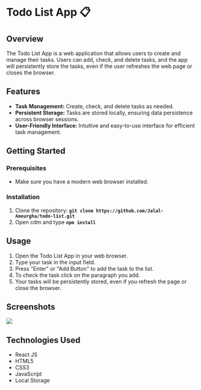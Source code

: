 # **Todo List App** :clipboard:

## **Overview**

The Todo List App is a web application that allows users to create and manage their tasks. Users can add, check, and delete tasks, and the app will persistently store the tasks, even if the user refreshes the web page or closes the browser.

## **Features**

- **Task Management:** Create, check, and delete tasks as needed.
- **Persistent Storage:** Tasks are stored locally, ensuring data persistence across browser sessions.
- **User-Friendly Interface:** Intuitive and easy-to-use interface for efficient task management.

## **Getting Started**

### **Prerequisites**

- Make sure you have a modern web browser installed.

### **Installation**

1. Clone the repository: **`git clone https://github.com/Jalal-Amourgha/todo-list.git`**
2. Open cdm and type **`npm install`**


## **Usage**

1. Open the Todo List App in your web browser.
2. Type your task in the input field.
3. Press "Enter" or "Add Button" to add the task to the list.
4. To check the task click on the paragraph you add.
5. Your tasks will be persistently stored, even if you refresh the page or close the browser.

## **Screenshots**

<img src="https://media.discordapp.net/attachments/584650557688512533/1176989932473032715/todo.PNG?ex=6570e04b&is=655e6b4b&hm=1c6e8524879ec65b135c329103c2a0698401fa9c0701890425e5ba5a90569c43&=&format=webp&width=898&height=417" />

## **Technologies Used**

- React JS
- HTML5
- CSS3
- JavaScript
- Local Storage 

